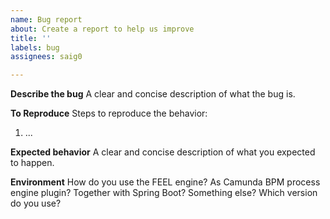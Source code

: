 ```yaml
---
name: Bug report
about: Create a report to help us improve
title: ''
labels: bug
assignees: saig0

---
```


**Describe the bug**
A clear and concise description of what the bug is.

**To Reproduce**
Steps to reproduce the behavior:
1. ...

**Expected behavior**
A clear and concise description of what you expected to happen.

**Environment**
How do you use the FEEL engine?  As Camunda BPM process engine plugin? Together with Spring Boot? Something else?
Which version do you use?
